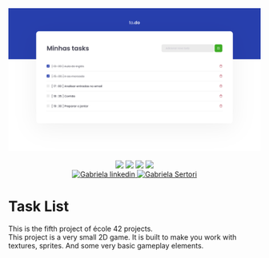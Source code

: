 <div align="center">
	<div style="margin-bottom:3%">
		<a href="https://gabrielasertori.github.io/React-TaskList/">
			<img src="./imgs/banner.png" alt="exemple image"/>
		</a>
	</div>
	<div>
		<img src="https://img.shields.io/badge/Javascript-yellow?style=for-the-badge" />
		<img src="https://img.shields.io/badge/ReactJS-cyan?style=for-the-badge" />
		<img src="https://img.shields.io/badge/Typescript-blue?style=for-the-badge" />
		<img src="https://img.shields.io/badge/SCSS-magenta?style=for-the-badge" />
	</div>
	<div>
		<a href="https://www.linkedin.com/in/gabriela-sertori-50b390189/">
			<img alt="Gabriela linkedin" src="https://img.shields.io/badge/-gabisertori-blue?style=for-the-badge&logo=Linkedin&logoColor=white" />
		</a>
		<a href="https://github.com/gabrielasertori">
			<img alt="Gabriela Sertori" src="https://img.shields.io/badge/-gabisertori-blue?style=for-the-badge&logo=github&logoColor=white" />
		</a>
	</div>
</div>

# Task List

This is the fifth project of école 42 projects.<br>
This project is a very small 2D game. It is built to make you work with textures, sprites. And some very basic gameplay elements.